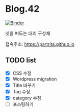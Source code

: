 # Blog.42
[![Binder](https://mybinder.org/badge_logo.svg)](https://mybinder.org/v2/gh/partrita/partrita.github.io.git/src?filepath=posts)  

넷을 떠도는 대리 구성체  

접속주소: https://partrita.github.io

## TODO list
- [x] CSS 수정
- [x] Wordpress migration
- [x] Title 바꾸기
- [x] Tag 수정
- [x] category 수정
- [ ] 포스팅하기
